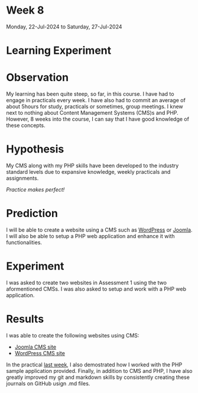# Week 8
Monday, 22-Jul-2024 to Saturday, 27-Jul-2024

# **Learning Experiment**

# Observation
My learning has been quite steep, so far, in this course.
I have had to engage in practicals every week. I have also had to commit an average of about 5hours for study, practicals or sometimes, group meetings.
I knew next to nothing about Content Management Systems (CMS)s and PHP. However, 8 weeks into the course, I can say that I have good knowledge of these concepts.

# Hypothesis
My CMS along with my PHP skills have been developed to the industry standard levels due to expansive knowledge, weekly practicals and assignments.

*Practice makes perfect!*

# Prediction
I will be able to create a website using a CMS such as [WordPress](https://wordpress.org/) or [Joomla](https://www.joomla.org/). I will also be able to setup a PHP web application and enhance it with functionalities.

# Experiment
I was asked to create two websites in Assessment 1 using the two aformentioned CMSs. I was also asked to setup and work with a PHP web application.

# Results
I was able to create the following websites using CMS:
* [Joomla CMS site](https://sfnstartup.cloudaccess.host/index.php)
* [WordPress CMS site](https://wordpresssfnstartup.cloudaccess.host/)

In the practical [last week](week7.md), I also demostrated how I worked with the PHP sample application provided. Finally, in addition to CMS and PHP, I have also greatly improved my git and markdown skills by consistently creating these journals on GitHub usign .md files.

